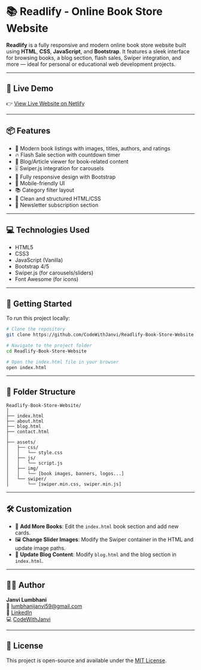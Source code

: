 # 📚 Readlify - Online Book Store Website

**Readlify** is a fully responsive and modern online book store website built using **HTML**, **CSS**, **JavaScript**, and **Bootstrap**. It features a sleek interface for browsing books, a blog section, flash sales, Swiper integration, and more — ideal for personal or educational web development projects.

---

## 🔗 Live Demo

👉 [View Live Website on Netlify](https://687632dc021ae635c1b713be--readlifybookstorewebsite.netlify.app/)

---

## 📦 Features

- 📖 Modern book listings with images, titles, authors, and ratings  
- 🔥 Flash Sale section with countdown timer  
- 📝 Blog/Article viewer for book-related content  
- 🎚️ Swiper.js integration for carousels  
- 🎨 Fully responsive design with Bootstrap  
- 📱 Mobile-friendly UI  
- 📚 Category filter layout  
- 🧠 Clean and structured HTML/CSS  
- 💬 Newsletter subscription section  

---

## 💻 Technologies Used

- HTML5  
- CSS3  
- JavaScript (Vanilla)  
- Bootstrap 4/5  
- Swiper.js (for carousels/sliders)  
- Font Awesome (for icons)  

---

## 🚀 Getting Started

To run this project locally:

```bash
# Clone the repository
git clone https://github.com/CodeWithJanvi/Readlify-Book-Store-Website.git

# Navigate to the project folder
cd Readlify-Book-Store-Website

# Open the index.html file in your browser
open index.html
```

---

## 📁 Folder Structure

```
Readlify-Book-Store-Website/
│
├── index.html
├── about.html
├── blog.html
├── contact.html
│
├── assets/
│   ├── css/
│   │   └── style.css
│   ├── js/
│   │   └── script.js
│   ├── img/
│   │   └── [book images, banners, logos...]
│   └── swiper/
│       └── [swiper.min.css, swiper.min.js]
```

---

## 🛠️ Customization

- 📘 **Add More Books**: Edit the `index.html` book section and add new cards.
- 🖼️ **Change Slider Images**: Modify the Swiper container in the HTML and update image paths.
- 🧾 **Update Blog Content**: Modify `blog.html` and the blog section in `index.html`.

---

## 🧑‍💻 Author

**Janvi Lumbhani**  
📧 lumbhanijanvi59@gmail.com  
🔗 [LinkedIn](https://www.linkedin.com/in/janvi-lumbhani-1580ab2a9/)  
💻 [CodeWithJanvi](https://github.com/CodeWithJanvi)

---

## 📜 License

This project is open-source and available under the [MIT License](LICENSE).

